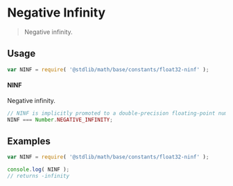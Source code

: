 Negative Infinity
===
> Negative infinity.


<!-- <usage> -->
## Usage

``` javascript
var NINF = require( '@stdlib/math/base/constants/float32-ninf' );
```

#### NINF

Negative infinity.

``` javascript
// NINF is implicitly promoted to a double-precision floating-point number...
NINF === Number.NEGATIVE_INFINITY;
```
<!-- </usage> -->


<!-- <examples> -->
## Examples

``` javascript
var NINF = require( '@stdlib/math/base/constants/float32-ninf' );

console.log( NINF );
// returns -infinity
```
<!-- </examples> -->


<!-- <links> -->
<!-- </links> -->
